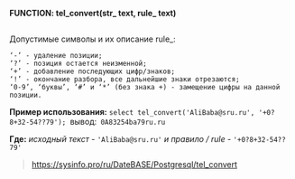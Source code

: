 **FUNCTION: tel_convert(str_ text, rule_ text)**
##  
Допустимые символы и их описание rule_:

    ‘-’ - удаление позиции;
    ‘?’ - позиция остается неизменной;
    ‘+’ - добавление последующих цифр/знаков;
    ‘!’ - окончание разбора, все дальнейшие знаки отрезаются;
    ‘0-9’, ‘буквы’, ‘#’ и ‘*’ (без знака +) - замещение цифры на данной позиции.

**Пример использования:**
`select tel_convert('AliBaba@sru.ru', '+0?8+32-54??79');
`вывод:` 0A83254ba79ru.ru`

**Где:** *исходный текст* - `'AliBaba@sru.ru'` *и правило / rule* - `'+0?8+32-54??79'`

> https://sysinfo.pro/ru/DateBASE/Postgresql/tel_convert
> 

